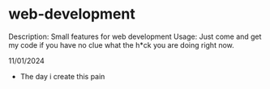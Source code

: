 # web-development
Description:
Small features for web development
Usage:
Just come and get my code if you have no clue what the h*ck you are doing right now.

11/01/2024
- The day i create this pain
